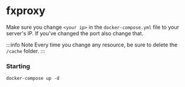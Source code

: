 # fxproxy

Make sure you change `<your ip>` in the `docker-compose.yml` file to your server's IP.
If you've changed the port also change that.

:::info Note
Every time you change any resource, be sure to delete the `/cache` folder.
:::

### Starting

```
docker-compose up -d
```
